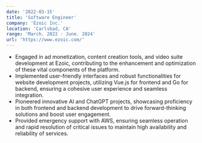 ```yaml
---
date: '2022-03-15'
title: 'Software Engineer'
company: 'Ezoic Inc.'
location: 'Carlsbad, CA'
range: 'March. 2022 - June. 2024'
url: 'https://www.ezoic.com/'
---
```


- Engaged in ad monetization, content creation tools, and video suite development at Ezoic, contributing to the enhancement and optimization of these vital components of the platform.
- Implemented user-friendly interfaces and robust functionalities for website development projects, utilizing Vue.js for frontend and Go for backend, ensuring a cohesive user experience and seamless integration.
- Pioneered innovative AI and ChatGPT projects, showcasing proficiency in both frontend and backend development to drive forward-thinking solutions and boost user engagement.
- Provided emergency support with AWS, ensuring seamless operation and rapid resolution of critical issues to maintain high availability and reliability of services.

